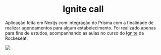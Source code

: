 <h1 align="center"> Ignite call	</h1>

Aplicação feita em Nextjs com integração do Prisma com a finalidade de realizar agendamentos para algum estabelecimento. Foi realizado apenas para fins de estudos, acompanhando as aulas no curso do [Ignite](https://lp.rocketseat.com.br/ignite?&&_gl=1*1ljdqhq*_ga*NTQ1MzA5NDIxLjE2NTc1MzUwNTM.*_ga_74RKNGM8RL*MTY2NDkyODcyOC40LjAuMTY2NDkyODc0My40NS4wLjA.) da Rockeseat.

<img src="https://user-images.githubusercontent.com/45200253/224347715-c314ff0b-48bd-48b0-b3aa-b1f6dda910c5.png">
